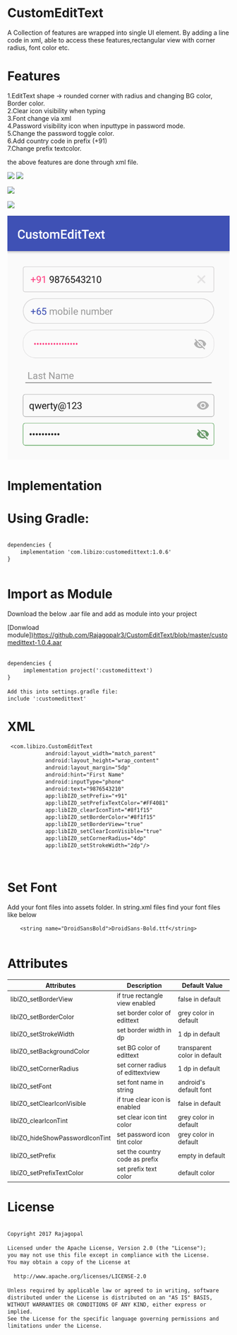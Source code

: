 # CustomEditText
A Collection of features are wrapped into single UI element. By adding a line code in xml, able to access these features,rectangular view with corner radius, font color etc.

# Features
1.EditText shape  -> rounded corner with radius and changing BG color, Border color.     
2.Clear icon visibility when typing   
3.Font change via xml     
4.Password visibility icon when inputtype in password mode.      
5.Change the password toggle color.  
6.Add country code in prefix (+91)  
7.Change prefix textcolor.
    
the above features are done through xml file.    

<a href="http://www.methodscount.com/?lib=com.libizo%3Acustomedittext%3A1.0.2"><img src="https://img.shields.io/badge/Methods count-84-e91e63.svg"/></a>  <a href="http://www.methodscount.com/?lib=com.libizo%3Acustomedittext%3A1.0.2"><img src="https://img.shields.io/badge/Size-34 KB-e91e63.svg"/></a>

<a href='https://bintray.com/rajagopalr3/CustomEditText/customedittext/_latestVersion'><img src='https://api.bintray.com/packages/rajagopalr3/CustomEditText/customedittext/images/download.svg'></a>

<a href='https://bintray.com/rajagopalr3/CustomEditText/customedittext?source=watch' alt='Get automatic notifications about new "customedittext" versions'><img src='https://www.bintray.com/docs/images/bintray_badge_color.png'></a>

![Screenshot](screenshot_1.png)


# Implementation    

# Using Gradle:

```

dependencies {
    implementation 'com.libizo:customedittext:1.0.6'
}


```
# Import as Module
Download the below .aar file and add as module into your project

[Donwload module])https://github.com/Rajagopalr3/CustomEditText/blob/master/customedittext-1.0.4.aar


```

dependencies {
     implementation project(':customedittext')
}

Add this into settings.gradle file:
include ':customedittext'

```

# XML

```
 <com.libizo.CustomEditText
            android:layout_width="match_parent"
            android:layout_height="wrap_content"
            android:layout_margin="5dp"
            android:hint="First Name"
            android:inputType="phone"
            android:text="9876543210"
            app:libIZO_setPrefix="+91"
            app:libIZO_setPrefixTextColor="#FF4081"
            app:libIZO_clearIconTint="#8f1f15"
            app:libIZO_setBorderColor="#8f1f15"
            app:libIZO_setBorderView="true"
            app:libIZO_setClearIconVisible="true"
            app:libIZO_setCornerRadius="4dp"
            app:libIZO_setStrokeWidth="2dp"/>

                      
```


# Set Font
  Add your font files into assets folder. In string.xml files find your font files like below

```
    <string name="DroidSansBold">DroidSans-Bold.ttf</string>
    
```


# Attributes

 |        Attributes               |            Description            |         Default Value         |
 | ------------------------------- | -------------------------------   | --------------------------    |
 | libIZO_setBorderView            | if true rectangle view enabled    |  false in default             |
 | libIZO_setBorderColor           | set border color of edittext      |  grey color in default        |
 | libIZO_setStrokeWidth           | set border width in dp            |  1 dp in default              |
 | libIZO_setBackgroundColor       | set BG color of edittext          |  transparent color in default |
 | libIZO_setCornerRadius          | set corner radius of edittextview |  1 dp in default              |
 | libIZO_setFont                  | set font name in string           |  android's default font       |
 | libIZO_setClearIconVisible      | if true clear icon is enabled     |  false in default             |
 | libIZO_clearIconTint            | set clear icon tint color         |  grey color in default        |
 | libIZO_hideShowPasswordIconTint | set password icon tint color      |  grey color in default        |
 | libIZO_setPrefix                | set the country code as prefix    |  empty in default             |
 | libIZO_setPrefixTextColor       | set prefix text color             |  default color                |   
    
 # License
 
 ```
 
Copyright 2017 Rajagopal

Licensed under the Apache License, Version 2.0 (the "License");
you may not use this file except in compliance with the License.
You may obtain a copy of the License at

   http://www.apache.org/licenses/LICENSE-2.0

Unless required by applicable law or agreed to in writing, software
distributed under the License is distributed on an "AS IS" BASIS,
WITHOUT WARRANTIES OR CONDITIONS OF ANY KIND, either express or implied.
See the License for the specific language governing permissions and
limitations under the License.
 
```  
    
